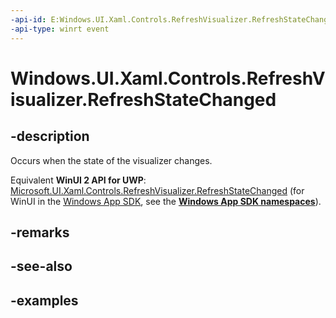 ```yaml
---
-api-id: E:Windows.UI.Xaml.Controls.RefreshVisualizer.RefreshStateChanged
-api-type: winrt event
---
```


<!-- Event syntax.
public event TypedEventHandler RefreshStateChanged<RefreshVisualizer, RefreshStateChangedEventArgs>
-->

# Windows.UI.Xaml.Controls.RefreshVisualizer.RefreshStateChanged

## -description

Occurs when the state of the visualizer changes.

Equivalent **WinUI 2 API for UWP**: [Microsoft.UI.Xaml.Controls.RefreshVisualizer.RefreshStateChanged](/windows/winui/api/microsoft.ui.xaml.controls.refreshvisualizer.refreshstatechanged) (for WinUI in the [Windows App SDK](/windows/apps/windows-app-sdk/), see the **[Windows App SDK namespaces](/windows/windows-app-sdk/api/winrt/)**).

## -remarks

## -see-also

## -examples

